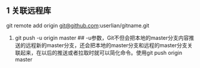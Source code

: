 ## 1 关联远程库
git remote add origin git@github.com:userlian/gitname.git <br>
1. git push -u origin master ## -u参数，Git不但会把本地的master分支内容推送的远程新的master分支，还会把本地的master分支和远程的master分支关联起来，在以后的推送或者拉取时就可以简化命令。使用git push origin master

